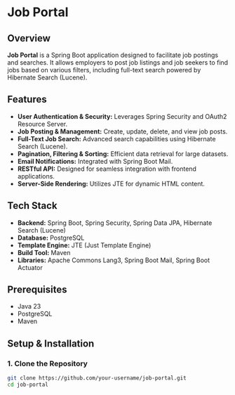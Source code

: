 # Job Portal

## Overview

**Job Portal** is a Spring Boot application designed to facilitate job postings and searches. It allows employers to
post job listings and job seekers to find jobs based on various filters, including full-text search powered by Hibernate
Search (Lucene).

## Features

- **User Authentication & Security:** Leverages Spring Security and OAuth2 Resource Server.
- **Job Posting & Management:** Create, update, delete, and view job posts.
- **Full-Text Job Search:** Advanced search capabilities using Hibernate Search (Lucene).
- **Pagination, Filtering & Sorting:** Efficient data retrieval for large datasets.
- **Email Notifications:** Integrated with Spring Boot Mail.
- **RESTful API:** Designed for seamless integration with frontend applications.
- **Server-Side Rendering:** Utilizes JTE for dynamic HTML content.

## Tech Stack

- **Backend:** Spring Boot, Spring Security, Spring Data JPA, Hibernate Search (Lucene)
- **Database:** PostgreSQL
- **Template Engine:** JTE (Just Template Engine)
- **Build Tool:** Maven
- **Libraries:** Apache Commons Lang3, Spring Boot Mail, Spring Boot Actuator

## Prerequisites

- Java 23
- PostgreSQL
- Maven

## Setup & Installation

### 1. Clone the Repository

```bash
git clone https://github.com/your-username/job-portal.git
cd job-portal
